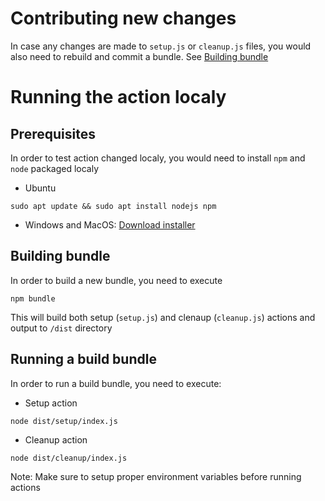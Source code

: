 # Contributing new changes
In case any changes are made to `setup.js` or `cleanup.js` files, you would also need to rebuild and commit a bundle. See [Building bundle](#building-bundle)

# Running the action localy
## Prerequisites
In order to test action changed localy, you would need to install `npm` and `node` packaged localy
- Ubuntu
```
sudo apt update && sudo apt install nodejs npm
```
- Windows and MacOS: [Download installer](https://nodejs.org/en/download)

## Building bundle
In order to build a new bundle, you need to execute
```
npm bundle
```
This will build both setup (`setup.js`) and clenaup (`cleanup.js`) actions and output to `/dist` directory

## Running a build bundle
In order to run a build bundle, you need to execute:

- Setup action
```
node dist/setup/index.js
```
- Cleanup action
```
node dist/cleanup/index.js
```
Note: Make sure to setup proper environment variables before running actions
